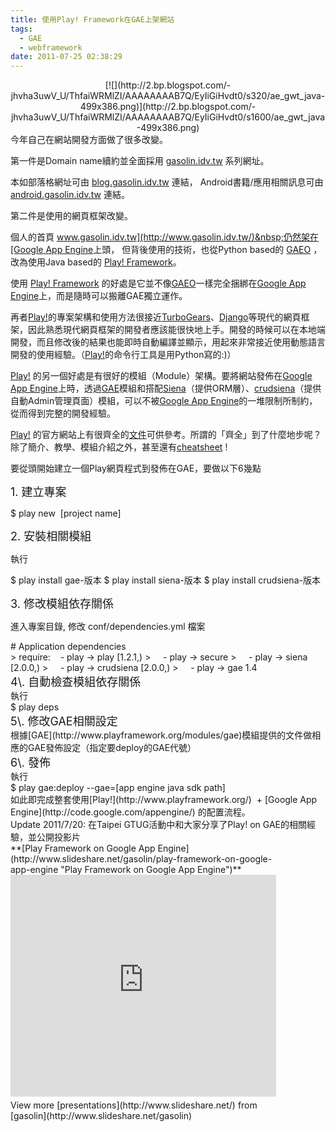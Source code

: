 ```yaml
---
title: 使用Play! Framework在GAE上架網站
tags:
  - GAE
  - webframework
date: 2011-07-25 02:38:29
---
```


<div class="separator" style="clear: both; text-align: center;">[![](http://2.bp.blogspot.com/-jhvha3uwV_U/ThfaiWRMlZI/AAAAAAAAB7Q/EyIiGiHvdt0/s320/ae_gwt_java-499x386.png)](http://2.bp.blogspot.com/-jhvha3uwV_U/ThfaiWRMlZI/AAAAAAAAB7Q/EyIiGiHvdt0/s1600/ae_gwt_java-499x386.png)</div>
今年自己在網站開發方面做了很多改變。

第一件是Domain name續約並全面採用&nbsp;[gasolin.idv.tw](http://www.gasolin.idv.tw/)&nbsp;系列網址。

本如部落格網址可由&nbsp;[blog.gasolin.idv.tw](http://blog.gasolin.idv.tw/)&nbsp;連結，
Android書籍/應用相關訊息可由 [android.gasolin.idv.tw](http://android.gasolin.idv.tw/) 連結。

第二件是使用的網頁框架改變。

個人的首頁 [www.gasolin.idv.tw](http://www.gasolin.idv.tw/)&nbsp;仍然架在[Google App Engine](http://code.google.com/appengine/)上頭，
但背後使用的技術，也從Python based的&nbsp;[GAEO](http://gaeo.org/)&nbsp;，改為使用Java based的&nbsp;[Play! Framework](http://www.playframework.org/)。

使用&nbsp;[Play! Framework](http://www.playframework.org/)&nbsp;的好處是它並不像[GAEO](http://gaeo.org/)一樣完全捆綁在[Google App Engine](http://code.google.com/appengine/)上，而是隨時可以搬離GAE獨立運作。

再者[Play!](http://www.playframework.org/)的專案架構和使用方法很接近[TurboGears](http://www.turbogears.org/)、[Django](http://www.rubyonrails.org/)等現代的網頁框架，因此熟悉現代網頁框架的開發者應該能很快地上手。開發的時候可以在本地端開發，而且修改後的結果也能即時自動編譯並顯示，用起來非常接近使用動態語言開發的使用經驗。（[Play!](http://www.playframework.org/)的命令行工具是用Python寫的:)）

[Play!](http://www.playframework.org/)&nbsp;的另一個好處是有很好的模組（Module）架構。要將網站發佈在[Google App Engine](http://code.google.com/appengine/)上時，透過[GAE](http://www.playframework.org/modules/gae)模組和搭配[Siena](http://www.playframework.org/modules/siena)（提供ORM層）、[crudsiena](http://www.playframework.org/modules/crudsiena)（提供自動Admin管理頁面）模組，可以不被[Google App Engine](http://code.google.com/appengine/)的一堆限制所制約，從而得到完整的開發經驗。

[Play!](http://www.playframework.org/)&nbsp;的官方網站上有很齊全的[文件](http://www.playframework.org/documentation/)可供參考。所謂的「齊全」到了什麼地步呢？
除了簡介、教學、模組介紹之外，甚至還有[cheatsheet](http://www.playframework.org/documentation/1.2.2/cheatsheet/commandLine)&nbsp;!

要從頭開始建立一個Play網頁程式到發佈在GAE，要做以下6幾點

<span class="Apple-style-span" style="font-size: large;">1\. 建立專案</span>

$ play new &nbsp;[project name]

<span class="Apple-style-span" style="font-size: large;">2.&nbsp;安裝相關模組</span>

執行

$ play install gae-版本
$ play install siena-版本
$ play install crudsiena-版本

<span class="Apple-style-span" style="font-size: large;">3\. 修改模組依存關係</span>

進入專案目錄, 修改 conf/dependencies.yml 檔案

<div class="p1"># Application dependencies</div><div class="p2">
</div>> require<span class="s1">:</span><span class="s1">&nbsp; &nbsp; </span>- play -&gt; play [1.2.1,)
> &nbsp; &nbsp; - play -&gt; secure
> &nbsp; &nbsp; - play -&gt; siena [2.0.0,)
> &nbsp; &nbsp; - play -&gt; crudsiena [2.0.0,)
> &nbsp; &nbsp; - play -&gt; gae 1.4<div class="p4"><span class="Apple-style-span" style="font-size: large;">4\. 自動檢查模組依存關係</span></div><div class="p4">
</div><div class="p4">執行</div><div class="p4">
</div><div class="p4">$ play deps</div><div class="p4">
</div><div class="p4"><span class="Apple-style-span" style="font-size: large;">5\. 修改GAE相關設定</span></div><div class="p4">
</div><div class="p4">根據[GAE](http://www.playframework.org/modules/gae)模組提供的文件做相應的GAE發佈設定（指定要deploy的GAE代號）</div><div class="p4">
</div><div class="p4"><span class="Apple-style-span" style="font-size: large;">6\. 發佈</span></div><div class="p4">
</div><div class="p4"></div><div class="p4">執行</div><div>
</div><div>$ play gae:deploy --gae=[app engine java sdk path]</div><div>
</div><div>如此即完成整套使用[Play!](http://www.playframework.org/)&nbsp; +&nbsp;[Google App Engine](http://code.google.com/appengine/)&nbsp;的配置流程。</div><div>
</div>
Update 2011/7/20: 在Taipei GTUG活動中和大家分享了Play! on GAE的相關經驗，並公開投影片

<div id="__ss_8642014" style="width: 425px;">**[Play Framework on Google App Engine](http://www.slideshare.net/gasolin/play-framework-on-google-app-engine "Play Framework on Google App Engine")** <iframe frameborder="0" height="355" marginheight="0" marginwidth="0" scrolling="no" src="http://www.slideshare.net/slideshow/embed_code/8642014" width="425"></iframe> 
<div style="padding: 5px 0 12px;">View more [presentations](http://www.slideshare.net/) from [gasolin](http://www.slideshare.net/gasolin) </div></div>
